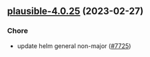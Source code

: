 

## [plausible-4.0.25](https://github.com/truecharts/charts/compare/plausible-4.0.24...plausible-4.0.25) (2023-02-27)

### Chore

- update helm general non-major ([#7725](https://github.com/truecharts/charts/issues/7725))
  
  